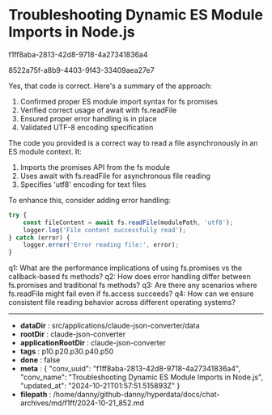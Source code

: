 # Troubleshooting Dynamic ES Module Imports in Node.js

f1ff8aba-2813-42d8-9718-4a27341836a4

8522a75f-a8b9-4403-9f43-33409aea27e7

 Yes, that code is correct. Here's a summary of the approach:

1. Confirmed proper ES module import syntax for fs promises
2. Verified correct usage of await with fs.readFile
3. Ensured proper error handling is in place
4. Validated UTF-8 encoding specification

The code you provided is a correct way to read a file asynchronously in an ES module context. It:

1. Imports the promises API from the fs module
2. Uses await with fs.readFile for asynchronous file reading
3. Specifies 'utf8' encoding for text files

To enhance this, consider adding error handling:

```javascript
try {
    const fileContent = await fs.readFile(modulePath, 'utf8');
    logger.log('File content successfully read');
} catch (error) {
    logger.error('Error reading file:', error);
}
```

q1: What are the performance implications of using fs.promises vs the callback-based fs methods?
q2: How does error handling differ between fs.promises and traditional fs methods?
q3: Are there any scenarios where fs.readFile might fail even if fs.access succeeds?
q4: How can we ensure consistent file reading behavior across different operating systems?

---

* **dataDir** : src/applications/claude-json-converter/data
* **rootDir** : claude-json-converter
* **applicationRootDir** : claude-json-converter
* **tags** : p10.p20.p30.p40.p50
* **done** : false
* **meta** : {
  "conv_uuid": "f1ff8aba-2813-42d8-9718-4a27341836a4",
  "conv_name": "Troubleshooting Dynamic ES Module Imports in Node.js",
  "updated_at": "2024-10-21T01:57:51.515893Z"
}
* **filepath** : /home/danny/github-danny/hyperdata/docs/chat-archives/md/f1ff/2024-10-21_852.md